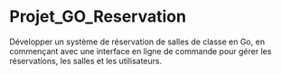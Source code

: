 # Projet_GO_Reservation
 Développer un système de réservation de salles de classe en Go, en commençant avec une interface en ligne de commande pour gérer les réservations, les salles et les utilisateurs.

